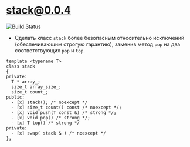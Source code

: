 # stack@0.0.4

[![Build Status](https://travis-ci.org/yanaxgrishkova/stack04.svg?branch=master)](https://travis-ci.org/yanaxgrishkova/stack04)

- Сделать класс `stack` более безопасным относительно исключений (обеспечивающим строгую гарантию), заменив метод `pop` на два соответствующих `pop` и `top`.
```
template <typename T>
class stack
{
private:
  T * array_;
  size_t array_size_;
  size_t count_;
public:
  - [x] stack(); /* noexcept */
  - [x] size_t count() const /* noexcept */;
  - [x] void push(T const &) /* strong */;
  - [x] void pop() /* strong */;
  - [x] T top() /* strong */
private:
  - [x] swap( stack & ) /* noexcept */
};
```

